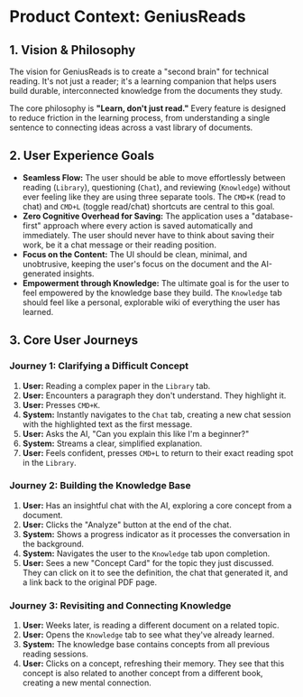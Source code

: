 # Product Context: GeniusReads

## 1. Vision & Philosophy

The vision for GeniusReads is to create a "second brain" for technical reading. It's not just a reader; it's a learning companion that helps users build durable, interconnected knowledge from the documents they study.

The core philosophy is **"Learn, don't just read."** Every feature is designed to reduce friction in the learning process, from understanding a single sentence to connecting ideas across a vast library of documents.

## 2. User Experience Goals

-   **Seamless Flow:** The user should be able to move effortlessly between reading (`Library`), questioning (`Chat`), and reviewing (`Knowledge`) without ever feeling like they are using three separate tools. The `CMD+K` (read to chat) and `CMD+L` (toggle read/chat) shortcuts are central to this goal.
-   **Zero Cognitive Overhead for Saving:** The application uses a "database-first" approach where every action is saved automatically and immediately. The user should never have to think about saving their work, be it a chat message or their reading position.
-   **Focus on the Content:** The UI should be clean, minimal, and unobtrusive, keeping the user's focus on the document and the AI-generated insights.
-   **Empowerment through Knowledge:** The ultimate goal is for the user to feel empowered by the knowledge base they build. The `Knowledge` tab should feel like a personal, explorable wiki of everything the user has learned.

## 3. Core User Journeys

### Journey 1: Clarifying a Difficult Concept
1.  **User:** Reading a complex paper in the `Library` tab.
2.  **User:** Encounters a paragraph they don't understand. They highlight it.
3.  **User:** Presses `CMD+K`.
4.  **System:** Instantly navigates to the `Chat` tab, creating a new chat session with the highlighted text as the first message.
5.  **User:** Asks the AI, "Can you explain this like I'm a beginner?"
6.  **System:** Streams a clear, simplified explanation.
7.  **User:** Feels confident, presses `CMD+L` to return to their exact reading spot in the `Library`.

### Journey 2: Building the Knowledge Base
1.  **User:** Has an insightful chat with the AI, exploring a core concept from a document.
2.  **User:** Clicks the "Analyze" button at the end of the chat.
3.  **System:** Shows a progress indicator as it processes the conversation in the background.
4.  **System:** Navigates the user to the `Knowledge` tab upon completion.
5.  **User:** Sees a new "Concept Card" for the topic they just discussed. They can click on it to see the definition, the chat that generated it, and a link back to the original PDF page.

### Journey 3: Revisiting and Connecting Knowledge
1.  **User:** Weeks later, is reading a different document on a related topic.
2.  **User:** Opens the `Knowledge` tab to see what they've already learned.
3.  **System:** The knowledge base contains concepts from all previous reading sessions.
4.  **User:** Clicks on a concept, refreshing their memory. They see that this concept is also related to another concept from a different book, creating a new mental connection. 